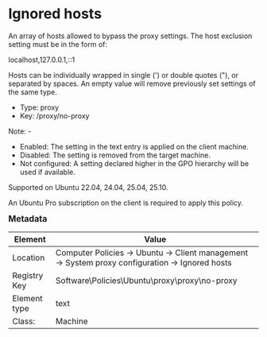 # Ignored hosts

An array of hosts allowed to bypass the proxy settings. The host exclusion setting must be in the form of:

localhost,127.0.0.1,::1

Hosts can be individually wrapped in single (') or double quotes ("), or separated by spaces. An empty value will remove previously set settings of the same type.


- Type: proxy
- Key: /proxy/no-proxy

Note: -
 * Enabled: The setting in the text entry is applied on the client machine.
 * Disabled: The setting is removed from the target machine.
 * Not configured: A setting declared higher in the GPO hierarchy will be used if available.


Supported on Ubuntu 22.04, 24.04, 25.04, 25.10.

An Ubuntu Pro subscription on the client is required to apply this policy.



<span style="font-size: larger;">**Metadata**</span>

| Element      | Value            |
| ---          | ---              |
| Location     | Computer Policies -> Ubuntu -> Client management -> System proxy configuration -> Ignored hosts    |
| Registry Key | Software\Policies\Ubuntu\proxy\proxy\no-proxy         |
| Element type | text |
| Class:       | Machine       |
